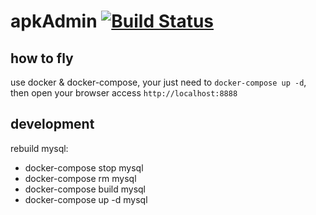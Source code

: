 # apkAdmin [![Build Status](https://travis-ci.org/javasgl/apkAdmin.svg?branch=master)](https://travis-ci.org/javasgl/apkAdmin)

## how to fly

use docker & docker-compose, your just need to `docker-compose up -d`, then open your browser access `http://localhost:8888`

## development

rebuild mysql:
- docker-compose stop mysql	
- docker-compose rm mysql	
- docker-compose build mysql
- docker-compose up -d mysql
